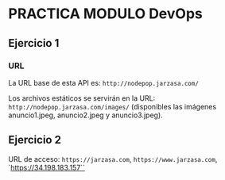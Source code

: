# PRACTICA MODULO DevOps

## Ejercicio 1

### URL

La URL base de esta API es:    `http://nodepop.jarzasa.com/`

Los archivos estáticos se servirán en la URL: `http://nodepop.jarzasa.com/images/`
(disponibles las imágenes anuncio1.jpeg, anuncio2.jpeg y anuncio3.jpeg).

## Ejercicio 2

URL de acceso: `https://jarzasa.com`, `https://www.jarzasa.com`, `https://34.198.183.157``

